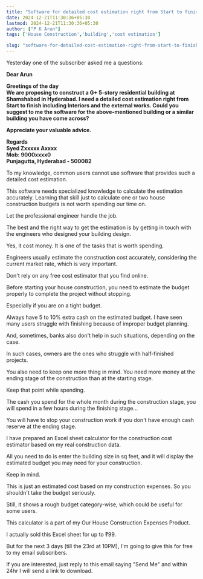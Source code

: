 ```yaml
---
title: "Software for detailed cost estimation right from Start to finish"
date: 2024-12-21T11:30:36+05:30
lastmod: 2024-12-21T11:30:36+05:30
author: ["P K Arun"]
tags: ['House Construction','building','cost estimation']

slug: "software-for-detailed-cost-estimation-right-from-start-to-finish"
---
```


Yesterday one of the subscriber asked me a questions:


**Dear Arun**

**Greetings of the day**  
**We are proposing to construct a G+ 5-story residential building at Shamshabad in Hyderabad. I need a detailed cost estimation right from Start to finish including Interiors and the external works. Could you suggest to me the software for the above-mentioned building or a similar building you have come across?**  

**Appreciate your valuable advice.**  

**Regards**  
**Syed Zxxxxx Axxxx**  
**Mob: 9000xxxx0**  
**Punjagutta, Hyderabad - 500082**



To my knowledge, common users cannot use software that provides such a detailed cost estimation. 

This software needs specialized knowledge to calculate the estimation accurately. Learning that skill just to calculate one or two house construction budgets is not worth spending our time on.

Let the professional engineer handle the job.  

The best and the right way to get the estimation is by getting in touch with the engineers who designed your building design. 

Yes, it cost money. It is one of the tasks that is worth spending.

Engineers usually estimate the construction cost accurately, considering the current market rate, which is very important.

Don't rely on any free cost estimator that you find online. 

Before starting your house construction, you need to estimate the budget properly to complete the project without stopping. 

Especially if you are on a tight budget. 

Always have 5 to 10% extra cash on the estimated budget. I have seen many users struggle with finishing because of improper budget planning.

And, sometimes, banks also don't help in such situations, depending on the case.

In such cases, owners are the ones who struggle with half-finished projects. 

You also need to keep one more thing in mind. You need more money at the ending stage of the construction than at the starting stage.

Keep that point while spending.

The cash you spend for the whole month during the construction stage, you will spend in a few hours during the finishing stage…

You will have to stop your construction work if you don't have enough cash reserve at the ending stage.

I have prepared an Excel sheet calculator for the construction cost estimator based on my real construction data. 

All you need to do is enter the building size in sq feet, and it will display the estimated budget you may need for your construction.

Keep in mind. 

This is just an estimated cost based on my construction expenses. So you shouldn't take the budget seriously. 

Still, it shows a rough budget category-wise, which could be useful for some users.

This calculator is a part of my Our House Construction Expenses Product.

I actually sold this Excel sheet for up to ₹99. 

But for the next 3 days (till the 23rd at 10PM), I'm going to give this for free to my email subscribers. 

If you are interested, just reply to this email saying "Send Me" and within 24hr I will send a link to download.
